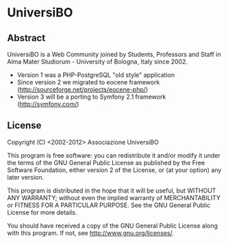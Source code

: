 UniversiBO
==========
Abstract
--------
UniversiBO is a Web Community joined by Students, Professors and Staff in Alma Mater Studiorum - University of Bologna, Italy since 2002.
* Version 1 was a PHP-PostgreSQL "old style" application
* Since version 2 we migrated to eocene framework  (http://sourceforge.net/projects/eocene-php/)
* Version 3 will be a porting to Symfony 2.1 framework (http://symfony.com/)

License
-------
Copyright (C) \<2002-2012\>  Associazione UniversiBO


This program is free software: you can redistribute it and/or modify
it under the terms of the GNU General Public License as published by
the Free Software Foundation, either version 2 of the License, or
(at your option) any later version.

This program is distributed in the hope that it will be useful,
but WITHOUT ANY WARRANTY; without even the implied warranty of
MERCHANTABILITY or FITNESS FOR A PARTICULAR PURPOSE.  See the
GNU General Public License for more details.

You should have received a copy of the GNU General Public License
along with this program.  If not, see <http://www.gnu.org/licenses/>.
